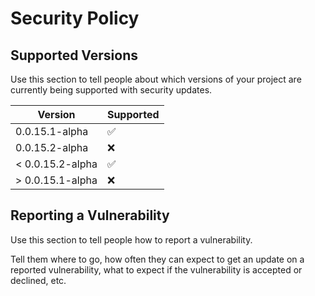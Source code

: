 # Security Policy

## Supported Versions

Use this section to tell people about which versions of your project are
currently being supported with security updates.

| Version | Supported          |
| ------- | ------------------ |
| 0.0.15.1-alpha | :white_check_mark: |
| 0.0.15.2-alpha | :x:                |
| < 0.0.15.2-alpha | :white_check_mark: |
| > 0.0.15.1-alpha | :x:                |

## Reporting a Vulnerability

Use this section to tell people how to report a vulnerability.

Tell them where to go, how often they can expect to get an update on a
reported vulnerability, what to expect if the vulnerability is accepted or
declined, etc.
